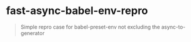 # fast-async-babel-env-repro
> Simple repro case for babel-preset-env not excluding the async-to-generator

